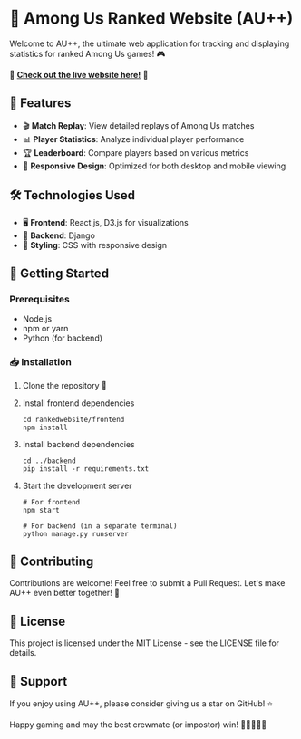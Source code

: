 # 🚀 Among Us Ranked Website (AU++)

Welcome to AU++, the ultimate web application for tracking and displaying statistics for ranked Among Us games! 🎮

🌟 **[Check out the live website here!](https://www.aupp.pro/)** 🌟

## 🎯 Features

- 🎬 **Match Replay**: View detailed replays of Among Us matches
- 📊 **Player Statistics**: Analyze individual player performance
- 🏆 **Leaderboard**: Compare players based on various metrics
- 📱 **Responsive Design**: Optimized for both desktop and mobile viewing

## 🛠️ Technologies Used

- 🖥️ **Frontend**: React.js, D3.js for visualizations
- 🔧 **Backend**: Django
- 🎨 **Styling**: CSS with responsive design

## 🚀 Getting Started

### Prerequisites

- Node.js
- npm or yarn
- Python (for backend)

### 📥 Installation

1. Clone the repository 📂

2. Install frontend dependencies
   ```
   cd rankedwebsite/frontend
   npm install
   ```

3. Install backend dependencies
   ```
   cd ../backend
   pip install -r requirements.txt
   ```

4. Start the development server
   ```
   # For frontend
   npm start

   # For backend (in a separate terminal)
   python manage.py runserver
   ```

## 🤝 Contributing

Contributions are welcome! Feel free to submit a Pull Request. Let's make AU++ even better together! 💪

## 📄 License

This project is licensed under the MIT License - see the LICENSE file for details.

## 🌟 Support

If you enjoy using AU++, please consider giving us a star on GitHub! ⭐

Happy gaming and may the best crewmate (or impostor) win! 🚀👨‍🚀👩‍🚀
